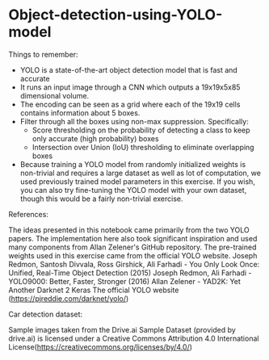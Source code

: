 # Object-detection-using-YOLO-model

Things to remember:
* YOLO is a state-of-the-art object detection model that is fast and accurate
* It runs an input image through a CNN which outputs a 19x19x5x85 dimensional volume.
* The encoding can be seen as a grid where each of the 19x19 cells contains information about 5 boxes.
* Filter through all the boxes using non-max suppression. Specifically:
    * Score thresholding on the probability of detecting a class to keep only accurate (high probability) boxes
    * Intersection over Union (IoU) thresholding to eliminate overlapping boxes
* Because training a YOLO model from randomly initialized weights is non-trivial and requires a large dataset as well as lot of computation, we used previously trained model parameters in this exercise. If you wish, you can also try fine-tuning the YOLO model with your own dataset, though this would be a fairly non-trivial exercise.

References: 

The ideas presented in this notebook came primarily from the two YOLO papers. The implementation here also took significant inspiration and used many components from Allan Zelener's GitHub repository. The pre-trained weights used in this exercise came from the official YOLO website.
Joseph Redmon, Santosh Divvala, Ross Girshick, Ali Farhadi - You Only Look Once: Unified, Real-Time Object Detection (2015)
Joseph Redmon, Ali Farhadi - YOLO9000: Better, Faster, Stronger (2016)
Allan Zelener - YAD2K: Yet Another Darknet 2 Keras
The official YOLO website (https://pjreddie.com/darknet/yolo/)

Car detection dataset: 

Sample images taken from the Drive.ai Sample Dataset (provided by drive.ai) is licensed under a Creative Commons Attribution 4.0 International License(https://creativecommons.org/licenses/by/4.0/)
